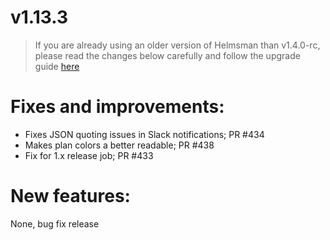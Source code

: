 # v1.13.3

> If you are already using an older version of Helmsman than v1.4.0-rc, please read the changes below carefully and follow the upgrade guide [here](docs/migrating_to_v1.4.0-rc.md)

# Fixes and improvements:
- Fixes JSON quoting issues in Slack notifications; PR #434
- Makes plan colors a better readable; PR #438
- Fix for 1.x release job; PR #433

# New features:
None, bug fix release

